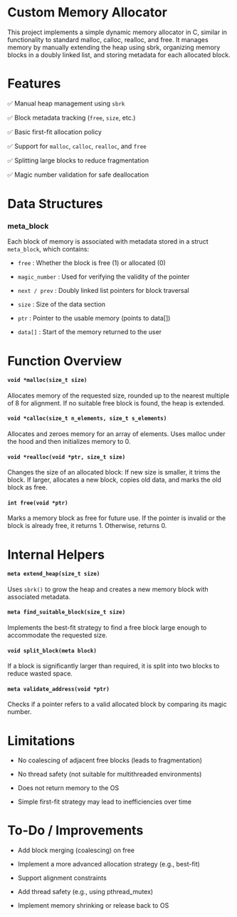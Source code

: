 
# Custom Memory Allocator
This project implements a simple dynamic memory allocator in C, similar in functionality to standard malloc, calloc, realloc, and free. It manages memory by manually extending the heap using sbrk, organizing memory blocks in a doubly linked list, and storing metadata for each allocated block.

# Features
✅ Manual heap management using `sbrk`

✅ Block metadata tracking (`free`, `size`, etc.)

✅ Basic first-fit allocation policy

✅ Support for `malloc`, `calloc`, `realloc`, and `free`

✅ Splitting large blocks to reduce fragmentation

✅ Magic number validation for safe deallocation

# Data Structures
### meta_block
Each block of memory is associated with metadata stored in a struct `meta_block`, which contains:

* `free` : Whether the block is free (1) or allocated (0)

* `magic_number` : Used for verifying the validity of the pointer

* `next / prev` : Doubly linked list pointers for block traversal

* `size` : Size of the data section

* `ptr` : Pointer to the usable memory (points to data[])

* `data[]` : Start of the memory returned to the user

# Function Overview
#### `void *malloc(size_t size)` 
Allocates memory of the requested size, rounded up to the nearest multiple of 8 for alignment. If no suitable free block is found, the heap is extended.

#### `void *calloc(size_t n_elements, size_t s_elements)` 
Allocates and zeroes memory for an array of elements. Uses malloc under the hood and then initializes memory to 0.

#### `void *realloc(void *ptr, size_t size)` 
Changes the size of an allocated block:
If new size is smaller, it trims the block.
If larger, allocates a new block, copies old data, and marks the old block as free.

#### `int free(void *ptr)` 
Marks a memory block as free for future use. If the pointer is invalid or the block is already free, it returns 1. Otherwise, returns 0.

# Internal Helpers
#### `meta extend_heap(size_t size)` 
Uses `sbrk()` to grow the heap and creates a new memory block with associated metadata.

#### `meta find_suitable_block(size_t size)` 
Implements the best-fit strategy to find a free block large enough to accommodate the requested size.

#### `void split_block(meta block)` 
If a block is significantly larger than required, it is split into two blocks to reduce wasted space.

#### `meta validate_address(void *ptr)` 
Checks if a pointer refers to a valid allocated block by comparing its magic number.

# Limitations
* No coalescing of adjacent free blocks (leads to fragmentation)

* No thread safety (not suitable for multithreaded environments)

* Does not return memory to the OS

* Simple first-fit strategy may lead to inefficiencies over time

# To-Do / Improvements
* Add block merging (coalescing) on free

* Implement a more advanced allocation strategy (e.g., best-fit)

* Support alignment constraints

* Add thread safety (e.g., using pthread_mutex)

* Implement memory shrinking or release back to OS
